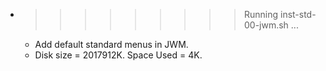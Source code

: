 * >>>>>>>>> Running inst-std-00-jwm.sh ...
  * Add default standard menus in JWM.
  * Disk size = 2017912K. Space Used = 4K.
